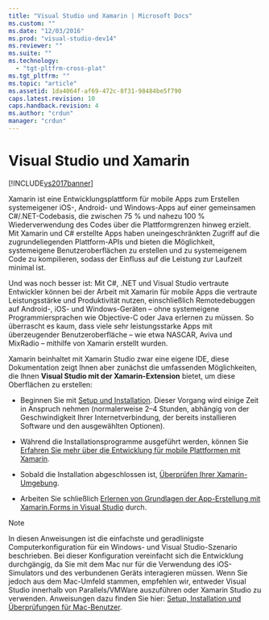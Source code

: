 ```yaml
---
title: "Visual Studio und Xamarin | Microsoft Docs"
ms.custom: ""
ms.date: "12/03/2016"
ms.prod: "visual-studio-dev14"
ms.reviewer: ""
ms.suite: ""
ms.technology: 
  - "tgt-pltfrm-cross-plat"
ms.tgt_pltfrm: ""
ms.topic: "article"
ms.assetid: 1da4064f-af69-472c-8f31-98484be5f790
caps.latest.revision: 10
caps.handback.revision: 4
ms.author: "crdun"
manager: "crdun"
---
```

# Visual Studio und Xamarin
[!INCLUDE[vs2017banner](../code-quality/includes/vs2017banner.md)]

Xamarin ist eine Entwicklungsplattform für mobile Apps zum Erstellen systemeigener iOS\-, Android\- und Windows\-Apps auf einer gemeinsamen C\#\/.NET\-Codebasis, die zwischen 75 % und nahezu 100 % Wiederverwendung des Codes über die Plattformgrenzen hinweg erzielt. Mit Xamarin und C\# erstellte Apps haben uneingeschränkten Zugriff auf die zugrundeliegenden Plattform\-APIs und bieten die Möglichkeit, systemeigene Benutzeroberflächen zu erstellen und zu systemeigenem Code zu kompilieren, sodass der Einfluss auf die Leistung zur Laufzeit minimal ist.  
  
 Und was noch besser ist: Mit C\#, .NET und Visual Studio vertraute Entwickler können bei der Arbeit mit Xamarin für mobile Apps die vertraute Leistungsstärke und Produktivität nutzen, einschließlich Remotedebuggen auf Android\-, iOS\- und Windows\-Geräten – ohne systemeigene Programmiersprachen wie Objective\-C oder Java erlernen zu müssen. So überrascht es kaum, dass viele sehr leistungsstarke Apps mit überzeugender Benutzeroberfläche – wie etwa NASCAR, Aviva und MixRadio – mithilfe von Xamarin erstellt wurden.  
  
 Xamarin beinhaltet mit Xamarin Studio zwar eine eigene IDE, diese Dokumentation zeigt Ihnen aber zunächst die umfassenden Möglichkeiten, die Ihnen **Visual Studio mit der Xamarin\-Extension** bietet, um diese Oberflächen zu erstellen:  
  
-   Beginnen Sie mit [Setup und Installation](../cross-platform/setup-and-install.md). Dieser Vorgang wird einige Zeit in Anspruch nehmen \(normalerweise 2–4 Stunden, abhängig von der Geschwindigkeit Ihrer Internetverbindung, der bereits installieren Software und den ausgewählten Optionen\).  
  
-   Während die Installationsprogramme ausgeführt werden, können Sie [Erfahren Sie mehr über die Entwicklung für mobile Plattformen mit Xamarin](../cross-platform/learn-about-mobile-development-with-xamarin.md).  
  
-   Sobald die Installation abgeschlossen ist, [Überprüfen Ihrer Xamarin\-Umgebung](../cross-platform/verify-your-xamarin-environment.md).  
  
-   Arbeiten Sie schließlich [Erlernen von Grundlagen der App\-Erstellung mit Xamarin.Forms in Visual Studio](../cross-platform/learn-app-building-basics-with-xamarin-forms-in-visual-studio.md) durch.  
  
> [!NOTE]
>  In diesen Anweisungen ist die einfachste und geradlinigste Computerkonfiguration für ein Windows\- und Visual Studio\-Szenario beschrieben. Bei dieser Konfiguration vereinfacht sich die Entwicklung durchgängig, da Sie mit dem Mac nur für die Verwendung des iOS\-Simulators und des verbundenen Geräts interagieren müssen. Wenn Sie jedoch aus dem Mac\-Umfeld stammen, empfehlen wir, entweder Visual Studio innerhalb von Parallels\/VMWare auszuführen oder Xamarin Studio zu verwenden. Anweisungen dazu finden Sie hier: [Setup, Installation und Überprüfungen für Mac\-Benutzer](../cross-platform/setup-install-and-verifications-for-mac-users.md).